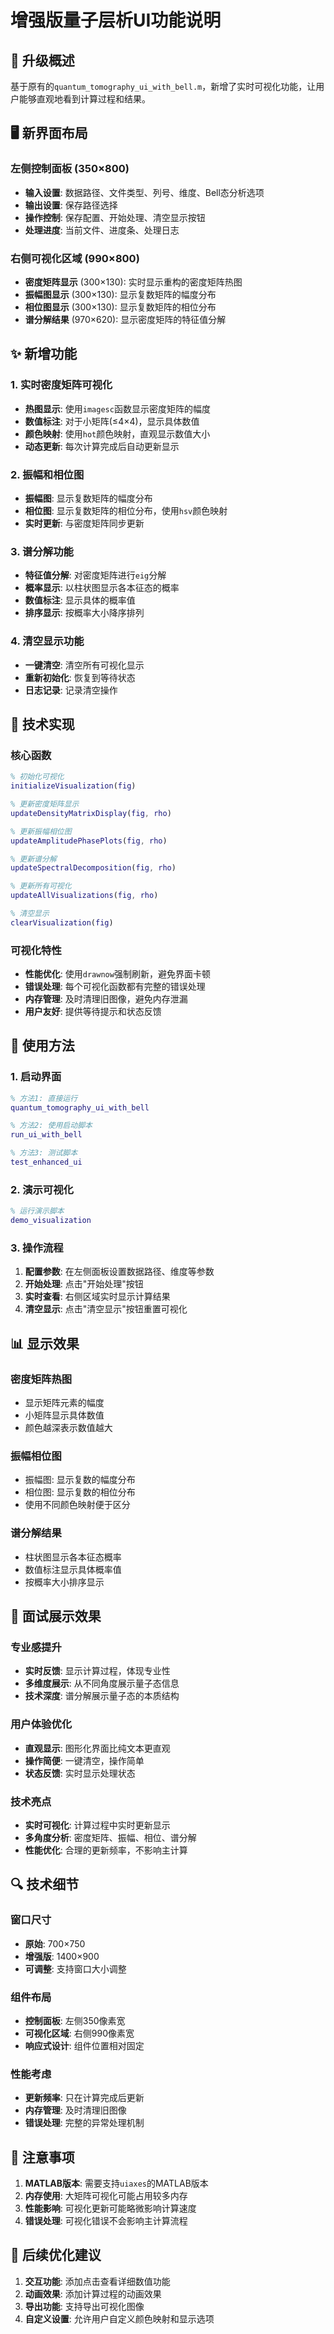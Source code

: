 # 增强版量子层析UI功能说明

## 🎯 升级概述

基于原有的`quantum_tomography_ui_with_bell.m`，新增了实时可视化功能，让用户能够直观地看到计算过程和结果。

## 🖥️ 新界面布局

### 左侧控制面板 (350×800)
- **输入设置**: 数据路径、文件类型、列号、维度、Bell态分析选项
- **输出设置**: 保存路径选择
- **操作控制**: 保存配置、开始处理、清空显示按钮
- **处理进度**: 当前文件、进度条、处理日志

### 右侧可视化区域 (990×800)
- **密度矩阵显示** (300×130): 实时显示重构的密度矩阵热图
- **振幅图显示** (300×130): 显示复数矩阵的幅度分布
- **相位图显示** (300×130): 显示复数矩阵的相位分布
- **谱分解结果** (970×620): 显示密度矩阵的特征值分解

## ✨ 新增功能

### 1. 实时密度矩阵可视化
- **热图显示**: 使用`imagesc`函数显示密度矩阵的幅度
- **数值标注**: 对于小矩阵(≤4×4)，显示具体数值
- **颜色映射**: 使用`hot`颜色映射，直观显示数值大小
- **动态更新**: 每次计算完成后自动更新显示

### 2. 振幅和相位图
- **振幅图**: 显示复数矩阵的幅度分布
- **相位图**: 显示复数矩阵的相位分布，使用`hsv`颜色映射
- **实时更新**: 与密度矩阵同步更新

### 3. 谱分解功能
- **特征值分解**: 对密度矩阵进行`eig`分解
- **概率显示**: 以柱状图显示各本征态的概率
- **数值标注**: 显示具体的概率值
- **排序显示**: 按概率大小降序排列

### 4. 清空显示功能
- **一键清空**: 清空所有可视化显示
- **重新初始化**: 恢复到等待状态
- **日志记录**: 记录清空操作

## 🔧 技术实现

### 核心函数
```matlab
% 初始化可视化
initializeVisualization(fig)

% 更新密度矩阵显示
updateDensityMatrixDisplay(fig, rho)

% 更新振幅相位图
updateAmplitudePhasePlots(fig, rho)

% 更新谱分解
updateSpectralDecomposition(fig, rho)

% 更新所有可视化
updateAllVisualizations(fig, rho)

% 清空显示
clearVisualization(fig)
```

### 可视化特性
- **性能优化**: 使用`drawnow`强制刷新，避免界面卡顿
- **错误处理**: 每个可视化函数都有完整的错误处理
- **内存管理**: 及时清理旧图像，避免内存泄漏
- **用户友好**: 提供等待提示和状态反馈

## 🚀 使用方法

### 1. 启动界面
```matlab
% 方法1: 直接运行
quantum_tomography_ui_with_bell

% 方法2: 使用启动脚本
run_ui_with_bell

% 方法3: 测试脚本
test_enhanced_ui
```

### 2. 演示可视化
```matlab
% 运行演示脚本
demo_visualization
```

### 3. 操作流程
1. **配置参数**: 在左侧面板设置数据路径、维度等参数
2. **开始处理**: 点击"开始处理"按钮
3. **实时查看**: 右侧区域实时显示计算结果
4. **清空显示**: 点击"清空显示"按钮重置可视化

## 📊 显示效果

### 密度矩阵热图
- 显示矩阵元素的幅度
- 小矩阵显示具体数值
- 颜色越深表示数值越大

### 振幅相位图
- 振幅图: 显示复数的幅度分布
- 相位图: 显示复数的相位分布
- 使用不同颜色映射便于区分

### 谱分解结果
- 柱状图显示各本征态概率
- 数值标注显示具体概率值
- 按概率大小排序显示

## 🎨 面试展示效果

### 专业感提升
- **实时反馈**: 显示计算过程，体现专业性
- **多维度展示**: 从不同角度展示量子态信息
- **技术深度**: 谱分解展示量子态的本质结构

### 用户体验优化
- **直观显示**: 图形化界面比纯文本更直观
- **操作简便**: 一键清空，操作简单
- **状态反馈**: 实时显示处理状态

### 技术亮点
- **实时可视化**: 计算过程中实时更新显示
- **多角度分析**: 密度矩阵、振幅、相位、谱分解
- **性能优化**: 合理的更新频率，不影响主计算

## 🔍 技术细节

### 窗口尺寸
- **原始**: 700×750
- **增强版**: 1400×900
- **可调整**: 支持窗口大小调整

### 组件布局
- **控制面板**: 左侧350像素宽
- **可视化区域**: 右侧990像素宽
- **响应式设计**: 组件位置相对固定

### 性能考虑
- **更新频率**: 只在计算完成后更新
- **内存管理**: 及时清理旧图像
- **错误处理**: 完整的异常处理机制

## 📝 注意事项

1. **MATLAB版本**: 需要支持`uiaxes`的MATLAB版本
2. **内存使用**: 大矩阵可视化可能占用较多内存
3. **性能影响**: 可视化更新可能略微影响计算速度
4. **错误处理**: 可视化错误不会影响主计算流程

## 🎯 后续优化建议

1. **交互功能**: 添加点击查看详细数值功能
2. **动画效果**: 添加计算过程的动画效果
3. **导出功能**: 支持导出可视化图像
4. **自定义设置**: 允许用户自定义颜色映射和显示选项
